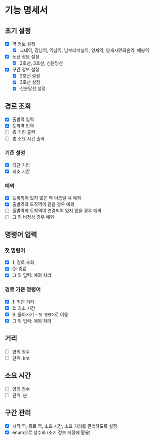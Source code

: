 # 기능 명세서
## 초기 설정
- [x] 역 정보 설정
  - [x] 교대역, 강남역, 역삼역, 남부터미널역, 양재역, 양재시민의숲역, 매봉역
- [x] 노선 정보 설정
  - [x] 2호선, 3호선, 신분당선
- [x] 구간 정보 설정
  - [x] 2호선 설정
  - [x] 3호선 설정
  - [x] 신분당선 설정
## 경로 조회
- [x] 출발역 입력
- [x] 도착역 입력
- [ ] 총 거리 출력
- [ ] 총 소요 시간 출력
### 기준 설정
- [x] 최단 거리
- [x] 최소 시간
### 예외
- [x] 등록되어 있지 않은 역 이름일 시 예외
- [x] 출발역과 도착역이 같을 경우 예외
- [ ] 출발역과 도착역이 연결되어 있지 않을 경우 예외
- [ ] 그 외 비정상 경우 예외
## 명령어 입력
### 첫 명령어
- [x] 1: 경로 조회
- [x] Q: 종료
- [x] 그 외 입력: 예외 처리
### 경로 기준 명령어
- [x] 1: 최단 거리
- [x] 2: 최소 시간
- [x] B: 돌아가기 - `첫 명령어`로 이동
- [x] 그 외 입력: 예외 처리
## 거리
- [ ] 양의 정수
- [ ] 단위: km
## 소요 시간
- [ ] 양의 정수
- [ ] 단위: 분
## 구간 관리
- [x] 시작 역, 종료 역, 소요 시간, 소요 거리를 관리하도록 설정
- [x] enum으로 상수화 (초기 정보 저장에 활용)
